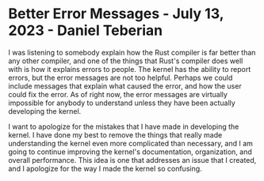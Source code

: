# Better Error Messages - July 13, 2023 - Daniel Teberian
I was listening to somebody explain how the Rust compiler is far better than any other compiler, and one of the things that Rust's compiler does well with is how it explains errors to people. The kernel has the ability to report errors, but the error messages are not too helpful. Perhaps we could include messages that explain what caused the error, and how the user could fix the error. As of right now, the error messages are virtually impossible for anybody to understand unless they have been actually developing the kernel.

I want to apologize for the mistakes that I have made in developing the kernel. I have done my best to remove the things that really made understanding the kernel even more complicated than necessary, and I am going to continue improving the kernel's documentation, organization, and overall performance. This idea is one that addresses an issue that I created, and I apologize for the way I made the kernel so confusing.
